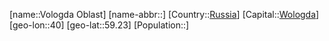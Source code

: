 ﻿---
location: [59.23,40]
type: State
tags:
- geo/State


SpocWebEntityId: 37124
isDeleted: false
confidential: public

---
[name::Vologda Oblast]
[name-abbr::]
[Country::[Russia](geo/Continent/Europe/Russia.md)]
[Capital::[Wologda](geo/Continent/Europe/Russia/Wologda.md)]
[geo-lon::40]
[geo-lat::59.23]
[Population::]


